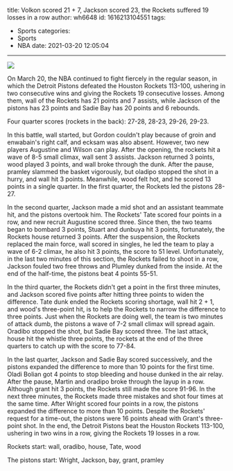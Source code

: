 title: Volkon scored 21 + 7, Jackson scored 23, the Rockets suffered 19 losses in a row
author: wh6648
id: 1616213104551
tags: 
- Sports
categories: 
- Sports
- NBA
date: 2021-03-20 12:05:04
---
![](https://p8.itc.cn/images01/20210320/b51094a8c27e4bbdaf0fd5fd54331204.jpeg)


On March 20, the NBA continued to fight fiercely in the regular season, in which the Detroit Pistons defeated the Houston Rockets 113-100, ushering in two consecutive wins and giving the Rockets 19 consecutive losses. Among them, wall of the Rockets has 21 points and 7 assists, while Jackson of the pistons has 23 points and Sadie Bay has 20 points and 6 rebounds.

Four quarter scores (rockets in the back): 27-28, 28-23, 29-26, 29-23.

In this battle, wall started, but Gordon couldn't play because of groin and enwabain's right calf, and ecksam was also absent. However, two new players Augustine and Wilson can play. After the opening, the rockets hit a wave of 8-5 small climax, wall sent 3 assists. Jackson returned 3 points, wood played 3 points, and wall broke through the dunk. After the pause, pramley slammed the basket vigorously, but oladipo stopped the shot in a hurry, and wall hit 3 points. Meanwhile, wood felt hot, and he scored 13 points in a single quarter. In the first quarter, the Rockets led the pistons 28-27.

In the second quarter, Jackson made a mid shot and an assistant teammate hit, and the pistons overtook him. The Rockets' Tate scored four points in a row, and new recruit Augustine scored three. Since then, the two teams began to bombard 3 points, Stuart and dunbuya hit 3 points, fortunately, the Rockets house returned 3 points. After the suspension, the Rockets replaced the main force, wall scored in singles, he led the team to play a wave of 6-2 climax, he also hit 3 points, the score to 51 level. Unfortunately, in the last two minutes of this section, the Rockets failed to shoot in a row, Jackson fouled two free throws and Plumley dunked from the inside. At the end of the half-time, the pistons beat 4 points 55-51.

In the third quarter, the Rockets didn't get a point in the first three minutes, and Jackson scored five points after hitting three points to widen the difference. Tate dunk ended the Rockets scoring shortage, wall hit 2 + 1, and wood's three-point hit, is to help the Rockets to narrow the difference to three points. Just when the Rockets are doing well, the team is two minutes of attack dumb, the pistons a wave of 7-2 small climax will spread again. Oradibo stopped the shot, but Sadie Bay scored three. The last attack, house hit the whistle three points, the rockets at the end of the three quarters to catch up with the score to 77-84.

In the last quarter, Jackson and Sadie Bay scored successively, and the pistons expanded the difference to more than 10 points for the first time. Oladi Bolian got 4 points to stop bleeding and house dunked in the air relay. After the pause, Martin and oradipo broke through the layup in a row. Although grant hit 3 points, the Rockets still made the score 91-96. In the next three minutes, the Rockets made three mistakes and shot four times at the same time. After Wright scored four points in a row, the pistons expanded the difference to more than 10 points. Despite the Rockets' request for a time-out, the pistons were 16 points ahead with Grant's three-point shot. In the end, the Detroit Pistons beat the Houston Rockets 113-100, ushering in two wins in a row, giving the Rockets 19 losses in a row.

Rockets start: wall, oradibo, house, Tate, wood

The pistons start: Wright, Jackson, bay, grant, pramley


